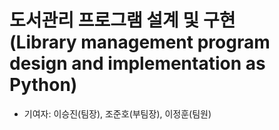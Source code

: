 # 도서관리 프로그램 설계 및 구현<br>(Library management program design and implementation as Python)
- 기여자: 이승진(팀장), 조준호(부팀장), 이정훈(팀원)
